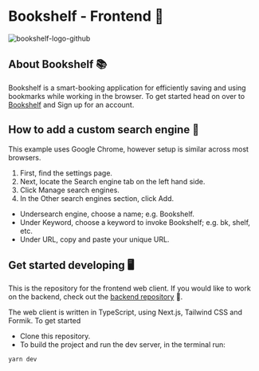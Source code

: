 # Bookshelf - Frontend 🔖

![bookshelf-logo-github](https://user-images.githubusercontent.com/76471929/145391946-8870d37b-fab8-4fd4-8a68-000d33d02d15.png)

## About Bookshelf 📚

Bookshelf is a smart-booking application for efficiently saving and using bookmarks while working in the browser. To get started head on over to [Bookshelf](https://bookshelf-web.vercel.app/) and Sign up for an account.

## How to add a custom search engine 📑

This example uses Google Chrome, however setup is similar across most browsers.

1. First, find the settings page.
2. Next, locate the Search engine tab on the left hand side.
3. Click Manage search engines.
4. In the Other search engines section, click Add.

- Undersearch engine, choose a name; e.g. Bookshelf.
- Under Keyword, choose a keyword to invoke Bookshelf; e.g. bk, shelf, etc.
- Under URL, copy and paste your unique URL.

## Get started developing 🖥️

This is the repository for the frontend web client. If you would like to work on the backend, check out the [backend repository](https://github.com/conalli/bookshelf-backend) 📓.

The web client is written in TypeScript, using Next.js, Tailwind CSS and Formik.
To get started

- Clone this repository.
- To build the project and run the dev server, in the terminal run:

```
yarn dev
```
